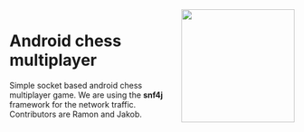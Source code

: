 <img align="right" src="https://static.thenounproject.com/png/777775-200.png" height="200" width="200">

# Android chess multiplayer
Simple socket based android chess multiplayer game. We are using the **snf4j** framework for the network traffic. Contributors are Ramon and Jakob.



